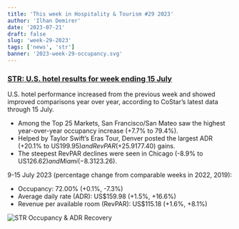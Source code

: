 ```yaml
---
title: 'This week in Hospitality & Tourism #29 2023'
author: 'Ilhan Demirer'
date: '2023-07-21'
draft: false
slug: 'week-29-2023'
tags: ['news', 'str']
banner: '2023-week-29-occupancy.svg'
---
```


### [STR: U.S. hotel results for week ending 15 July](https://str.com/press-release/us-hotel-results-week-ending-15-july)

U.S. hotel performance increased from the previous week and showed improved comparisons year over year, according to CoStar’s latest data through 15 July.

- Among the Top 25 Markets, San Francisco/San Mateo saw the highest year-over-year occupancy increase (+7.7% to 79.4%).
- Helped by Taylor Swift’s Eras Tour, Denver posted the largest ADR (+20.1% to US$199.95) and RevPAR (+25.9% to US$177.40) gains.
- The steepest RevPAR declines were seen in Chicago (-8.9% to US$126.62) and Miami (-8.3% to US$123.26).

9-15 July 2023 (percentage change from comparable weeks in 2022, 2019):

- Occupancy: 72.00% (+0.1%, -7.3%)
- Average daily rate (ADR): US$159.98 (+1.5%, +16.6%)
- Revenue per available room (RevPAR): US$115.18 (+1.6%, +8.1%)

![STR Occupancy & ADR Recovery](/images/blogimages/2023-week-29-occupancy.svg)
